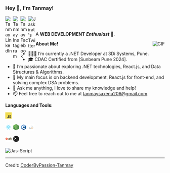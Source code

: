 <h3 title="hehehe"> Hey 👋, I'm Tanmay!</h3>

<a href="https://www.linkedin.com/in/tanmay-saxena-4152a0211">
  <img align="left" alt="Tanmay LinkedIn" width="24px" src="https://cdn.jsdelivr.net/npm/simple-icons@v3/icons/linkedin.svg" />
</a>
<a href="">
  <img align="left" alt="Tanmay Instagram" width="24px" src="https://cdn.jsdelivr.net/npm/simple-icons@v3/icons/instagram.svg" />
</a>
<a href="">
  <img align="left" alt="Tanmay Facebook" width="24px" src="https://cdn.jsdelivr.net/npm/simple-icons@v3/icons/facebook.svg" />
</a>
<a href="">
  <img align="left" alt="Jaskirat's Twitter" width="24px" src="https://cdn.jsdelivr.net/npm/simple-icons@3.13.0/icons/twitter.svg" />
</a>




<br />
<br />

A **WEB DEVELOPMENT** ***Enthusiast*** 🚀.
 

  <img align="right" alt="GIF" src="https://i.pinimg.com/originals/e4/26/70/e426702edf874b181aced1e2fa5c6cde.gif" />

**About Me!**

- 👨🏽‍💻 I’m currently a .NET Developer at 3Di Systems, Pune.
- 🎓 CDAC Certified from [Sunbeam Pune 2024].
- 🌱 I’m passionate about exploring .NET technologies, React.js, and Data Structures & Algorithms.
- 🤔 My main focus is on backend development, React.js for front-end, and solving complex DSA problems.
- 💬 Ask me anything, I love to share my knowledge and help!
- 📫 Feel free to reach out to me at [tanmaysaxena206@gmail.com](mailto:tanmaysaxena206@gmail.com).




**Languages and Tools:**  


<!-- <code><img height="20" src="https://raw.githubusercontent.com/github/explore/80688e429a7d4ef2fca1e82350fe8e3517d3494d/topics/python/python.png"></code> -->
<code><img height="20" src="https://raw.githubusercontent.com/github/explore/80688e429a7d4ef2fca1e82350fe8e3517d3494d/topics/javascript/javascript.png"></code>

<code><img height="20" src="https://raw.githubusercontent.com/github/explore/80688e429a7d4ef2fca1e82350fe8e3517d3494d/topics/react/react.png"></code>
<code><img height="20" src="https://raw.githubusercontent.com/github/explore/80688e429a7d4ef2fca1e82350fe8e3517d3494d/topics/nodejs/nodejs.png"></code>
<code><img height="20" src="https://raw.githubusercontent.com/github/explore/80688e429a7d4ef2fca1e82350fe8e3517d3494d/topics/c/c.png"></code>
<code><img height="20" src="https://raw.githubusercontent.com/github/explore/80688e429a7d4ef2fca1e82350fe8e3517d3494d/topics/mysql/mysql.png"></code>

<code><img height="20" src="https://raw.githubusercontent.com/github/explore/80688e429a7d4ef2fca1e82350fe8e3517d3494d/topics/git/git.png"></code>
<code><img height="20" src="https://raw.githubusercontent.com/github/explore/80688e429a7d4ef2fca1e82350fe8e3517d3494d/topics/terminal/terminal.png"></code>

<!-- <img src="https://github-readme-stats.vercel.app/api?username=Jas-Script&show_icons=true&hide_border=true&count_private=true&theme=shades-of-purple&icon_color=fad000" alt="Jaskirat's GitHub Stats"> -->
<!-- <img align="center" src="https://github-readme-streak-stats.herokuapp.com/?user=Jas-Script&count_private=true&theme=radical" alt="Jas-Script" /> -->
<img align="center" width=500 src="https://github-readme-stats.vercel.app/api/top-langs/?username=CoderbyPassion-tanmay&count_private=true&theme=radical" alt="Jas-Script" />

----
Credit: [CoderByPassion-Tanmay](https://github.com/CoderByPassion-Tanmay)
